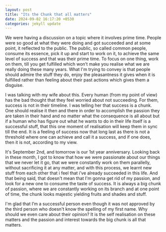 ```yaml
---
layout: post
title: "Its the Chunk that all matters"
date: 2024-09-02 16:17:20 +0530
categories: jekyll update
---
```


We were having a discussion on a topic where it involves prime time.
People were so good at what they were doing and got succeeded and at some point, it reflected to the public. The public, so called common people, consume its essence, pick it up and start to work on it, to achieve the same level of success and that was their prime time. To focus on one thing, work on them, till you get fulfilled which won’t make you realise what we are really doing these many years. What I'm trying to convey is that people should admire the stuff they do, enjoy the pleasantness it gives when it is fulfilled rather than feeling about their past actions which gives them a disguise.

I was talking with my wife about this. Every human (from my point of view) has the bad thought that they feel worried about not succeeding. For them, success is not in their timeline. I was telling her that success is a chunk. One should realise it then and there in order to accomplish the passion they are taken in their hand and no matter what the consequence is all about but if a human who has figure out what he wants to do in their life itself is a successful stuff, that this one moment of realisation will keep them in sync till the end. It is a feeling of success now that long last as there is not a threshold where one can achieve and call it a success, and if one does, then it is not, according to my view.

It's September 2nd, and tomorrow is our 1st year anniversary. Looking back in these month, I got to know that how we were passionate about our things that we never let it go, that we were constantly work on them parallelly, without sacrificing it at any matter, and with this process, we learnt new stuff from each other that i feel that i’ve already succeeded in this life. And that being said, that doesn't mean that I'm gonna get rid of my passion, and look for a new one to consume the taste of success. It is always a big chunk of passion, where we are constantly working on its branch and at one point of time, the chunk looks majestic yielding fruits and shades and stuff.

I'm glad that I’m a successful person even though it was not approved by the third person who doesn't know the spelling of my first name. Why should we even care about their opinion? It is the self realisation on these matters and the passion and interest towards the big chunk is all that matters.
